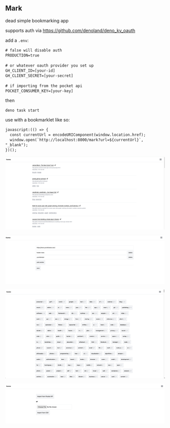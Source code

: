 ## Mark

dead simple bookmarking app

supports auth via https://github.com/denoland/deno_kv_oauth

add a `.env`:

```
# false will disable auth
PRODUCTION=true

# or whatever oauth provider you set up
GH_CLIENT_ID=[your-id]
GH_CLIENT_SECRET=[your-secret]

# if importing from the pocket api
POCKET_CONSUMER_KEY=[your-key]
```

then

```
deno task start
```

use with a bookmarklet like so:

```
javascript:(() => {
  const currentUrl = encodeURIComponent(window.location.href);
  window.open(`http://localhost:8000/mark?url=${currentUrl}`, "_blank");
})();
```

![](./screenshots/marks.png)

![](./screenshots/mark.png)

![](./screenshots/tags.png)

![](./screenshots/import.png)
